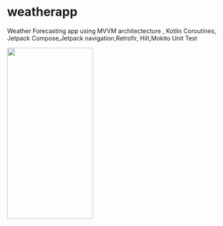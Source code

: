 # weatherapp
 Weather Forecasting app using MVVM architectecture , Kotlin Coroutines, Jetpack Compose,Jetpack navigation,Retrofir, Hilt,Mokito Unit Test
 
 <img src="[https://user-images.githubusercontent.com/2536037/227161146-7b5bc358-a280-450a-9bbd-d1d0c5758a82.png]" width="200" height="400">

